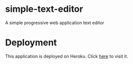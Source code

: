 # simple-text-editor
A simple progressive web application text editor

# Deployment

This application is deployed on Heroku. Click [here](https://kgustave-simple-text-editor.herokuapp.com/) to visit it.
